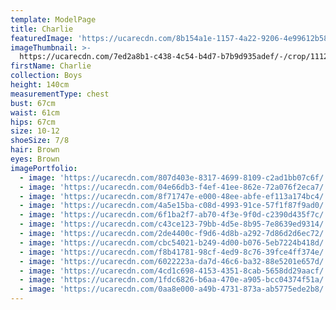 ```yaml
---
template: ModelPage
title: Charlie
featuredImage: 'https://ucarecdn.com/8b154a1e-1157-4a22-9206-4e99612b580c/'
imageThumbnail: >-
  https://ucarecdn.com/7ed2a8b1-c438-4c54-b4d7-b7b9d935adef/-/crop/1112x1462/590,21/-/preview/
firstName: Charlie
collection: Boys
height: 140cm
measurementType: chest
bust: 67cm
waist: 61cm
hips: 67cm
size: 10-12
shoeSize: 7/8
hair: Brown
eyes: Brown
imagePortfolio:
  - image: 'https://ucarecdn.com/807d403e-8317-4699-8109-c2ad1bb07c6f/'
  - image: 'https://ucarecdn.com/04e66db3-f4ef-41ee-862e-72a076f2eca7/'
  - image: 'https://ucarecdn.com/8f71747e-e000-48ee-abfe-ef113a174bc4/'
  - image: 'https://ucarecdn.com/4a5e15ba-c08d-4993-91ce-57f1f87f9ad0/'
  - image: 'https://ucarecdn.com/6f1ba2f7-ab70-4f3e-9f0d-c2390d435f7c/'
  - image: 'https://ucarecdn.com/c43ce123-79bb-4d5e-8b95-7e8639ed9314/'
  - image: 'https://ucarecdn.com/2de4400c-f9d6-4d8b-a292-7d86d2d6ec72/'
  - image: 'https://ucarecdn.com/cbc54021-b249-4d00-b076-5eb7224b418d/'
  - image: 'https://ucarecdn.com/f8b41781-98cf-4ed9-8c76-39fce4ff374e/'
  - image: 'https://ucarecdn.com/6022223a-da7d-46c6-ba32-88e5201e657d/'
  - image: 'https://ucarecdn.com/4cd1c698-4153-4351-8cab-5658dd29aacf/'
  - image: 'https://ucarecdn.com/1fdc6826-b6aa-470e-a905-bcc04374f51a/'
  - image: 'https://ucarecdn.com/0aa8e000-a49b-4731-873a-ab5775ede2b8/'
---
```


